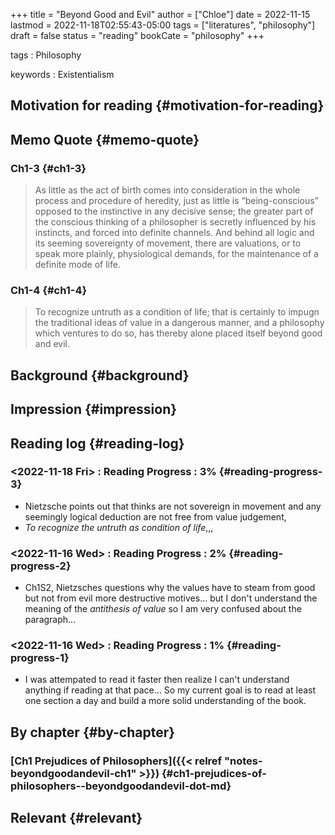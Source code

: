 +++
title = "Beyond Good and Evil"
author = ["Chloe"]
date = 2022-11-15
lastmod = 2022-11-18T02:55:43-05:00
tags = ["literatures", "philosophy"]
draft = false
status = "reading"
bookCate = "philosophy"
+++

tags
: Philosophy

keywords
: Existentialism


## Motivation for reading {#motivation-for-reading}


## Memo Quote {#memo-quote}


### Ch1-3 {#ch1-3}

> As little as the act of birth comes into consideration in the whole process and procedure of heredity, just as little is “being-conscious” opposed to the instinctive in any decisive sense; the greater part of the conscious thinking of a philosopher is secretly influenced by his instincts, and forced into definite channels. And behind all logic and its seeming sovereignty of movement, there are valuations, or to speak more plainly, physiological demands, for the maintenance of a definite mode of life.


### Ch1-4 {#ch1-4}

> To recognize untruth as a condition of life; that is certainly to impugn the traditional ideas of value in a dangerous manner, and a philosophy which ventures to do so, has thereby alone placed itself beyond good and evil.


## Background {#background}


## Impression {#impression}


## Reading log {#reading-log}


### <span class="timestamp-wrapper"><span class="timestamp">&lt;2022-11-18 Fri&gt; </span></span> : Reading Progress : 3% {#reading-progress-3}

-   Nietzsche points out that thinks are not sovereign in movement and
    any seemingly logical deduction are not free from value judgement,
-   _To recognize the untruth as condition of life_,,,


### <span class="timestamp-wrapper"><span class="timestamp">&lt;2022-11-16 Wed&gt; </span></span> : Reading Progress : 2% {#reading-progress-2}

-   Ch1S2, Nietzsches questions why the values have to steam from good
    but not from evil more destructive motives... but I don't understand
    the meaning of the _antithesis of value_ so I am very confused about
    the paragraph...


### <span class="timestamp-wrapper"><span class="timestamp">&lt;2022-11-16 Wed&gt; </span></span> : Reading Progress : 1% {#reading-progress-1}

-   I was attempated to read it faster then realize I can't understand
    anything if reading at that pace... So my current goal is to read at
    least one section a day and build a more solid understanding of the
    book.


## By chapter {#by-chapter}


### [Ch1 Prejudices of Philosophers]({{< relref "notes-beyondgoodandevil-ch1" >}}) {#ch1-prejudices-of-philosophers--beyondgoodandevil-dot-md}


## Relevant {#relevant}
